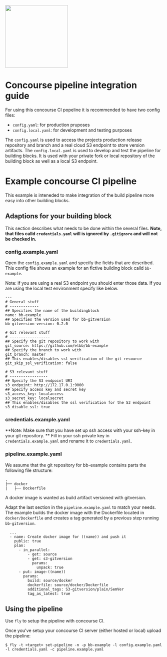 <img src="https://raw.githubusercontent.com/elbb/bb-buildingblock/master/.assets/logo.png" height="200">

# Concourse pipeline integration guide

For using this concourse CI popeline it is recommended to have two config files:

-   `config.yaml`: for production pruposes
-   `config.local.yaml`: for development and testing purposes

The `config.yaml` is used to access the projects production release repository and branch and a real cloud S3 endpoint to store version artifacts.
The `config.local.yaml` is used to develop and test the pipeline for building blocks. It is used with your private fork or local repository of the building block as well as a local S3 endpoint.

# Example concourse CI pipeline

This example is inteneded to make integration of the build pipeline more easy into other building blocks.

## Adaptions for your building block

This section describes what needs to be done within the several files. 
**Note, that files calld `credentials.yaml` will is ignored by `.gitignore` and will not be checked in.**

### config.example.yaml

Open the `config.example.yaml` and specify the fields that are described.
This config file shows an example for an fictive building block calld `bb-example`.

Note: if you are using a real S3 endpoint you should enter those data. If you are using the local test environment specify like below.

    ---
    # General stuff
    # -------------
    ## Specifies the name of the buildingblock
    name: bb-example
    ## Specifies the version used for bb-gitversion
    bb-gitversion-version: 0.2.0

    # Git relevant stuff
    # ------------------
    ## Specify the git repository to work with
    git_source: https://github.com/elbb/bb-example
    ## Specify the branch to work with
    git_branch: master
    ## This enables/disables ssl verification of the git resource
    git_skip_ssl_verification: false

    # S3 relevant stuff
    # -----------------
    ## Specify the S3 endpoint URI
    s3_endpoint: http://172.17.0.1:9000
    ## Specify access key and secret key
    s3_access_key: localaccess
    s3_secret_key: localsecret
    ## This enables/disables the ssl verification for the S3 endpoint
    s3_disable_ssl: true

### credentials.example.yaml

**Note: Make sure that you have set up ssh access with your ssh-key in your git repository. **
Fill in your ssh private key in `credentials.example.yaml` and rename it to `credentials.yaml`.

### pipeline.example.yaml

We assume that the git repository for bb-example contains parts the following file structure:

    .
    ├── docker
    |   ├── Dockerfile

A docker image is wanted as build artifact versioned with gitversion.

Adapt the last section in the `pipeline.example.yaml` to match your needs. 
The example builds the docker image with the Dockerfile located in `docker/Dockerfile` and creates a tag generated by a previous step running `bb-gitversion`.

      ...
      - name: Create docker image for ((name)) and push it
        public: true
        plan:
          - in_parallel:
              - get: source
              - get: s3-gitversion
                params:
                  unpack: true
          - put: image-((name))
            params:
              build: source/docker
              dockerfile: source/docker/Dockerfile
              additional_tags: S3-gitversion/plain/SemVer
              tag_as_latest: true

## Using the pipeline

Use `fly` to setup the pipeline with concourse CI.

Once you've setup your concourse CI server (either hosted or local) upload the pipeline:

    $ fly -t <target> set-pipeline -n -p bb-example -l config.example.yaml -l credentials.yaml -c pipeline.example.yaml

